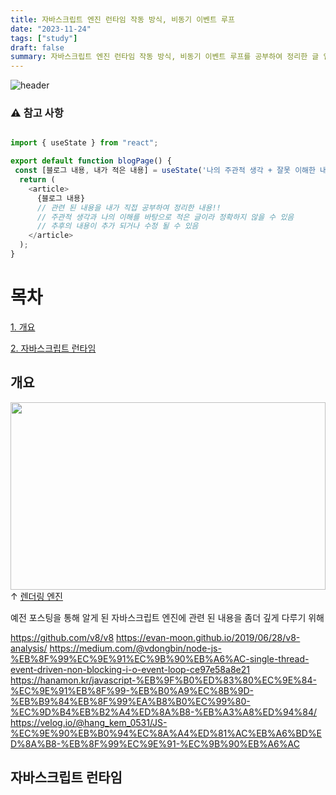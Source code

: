 ```yaml
---
title: 자바스크립트 엔진 런타임 작동 방식, 비동기 이벤트 루프
date: "2023-11-24"
tags: ["study"]
draft: false
summary: 자바스크립트 엔진 런타임 작동 방식, 비동기 이벤트 루프를 공부하여 정리한 글 입니다.
---
```


![header](https://capsule-render.vercel.app/api?type=rect&color=auto&text=%20%20STUDY%20%20&fontAlign=30&fontSize=15&textBg=true&desc=강의%20내용을%20바탕으로%20나의%20경험,생각을%20작성&descAlign=60&descAlignY=50&animation=twinkling)

### ⚠ 참고 사항

```javascript

import { useState } from "react";

export default function blogPage() {
 const [블로그 내용, 내가 적은 내용] = useState('나의 주관적 생각 + 잘못 이해한 내용')
  return (
    <article>
      {블로그 내용}
      // 관련 된 내용을 내가 직접 공부하여 정리한 내용!!
      // 주관적 생각과 나의 이해를 바탕으로 적은 글이라 정확하지 않을 수 있음
      // 추후의 내용이 추가 되거나 수정 될 수 있음
    </article>
  );
}

```

# 목차

[1. 개요](#개요)

[2. 자바스크립트 런타임](#자바스크립트-런타임)

## 개요

<img
  src="https://d2.naver.com/content/images/2015/06/helloworld-59361-1.png"
  width="100%"
  height="300"
/>
&uarr; [렌더링 엔진](https://development-mark.vercel.app/blog/%EB%A0%8C%EB%8D%94%EB%A7%81%20%EC%97%94%EC%A7%84)

예전 포스팅을 통해 알게 된 자바스크립트 엔진에 관련 된 내용을 좀더 깊게 다루기 위해

https://github.com/v8/v8
https://evan-moon.github.io/2019/06/28/v8-analysis/
https://medium.com/@vdongbin/node-js-%EB%8F%99%EC%9E%91%EC%9B%90%EB%A6%AC-single-thread-event-driven-non-blocking-i-o-event-loop-ce97e58a8e21
https://hanamon.kr/javascript-%EB%9F%B0%ED%83%80%EC%9E%84-%EC%9E%91%EB%8F%99-%EB%B0%A9%EC%8B%9D-%EB%B9%84%EB%8F%99%EA%B8%B0%EC%99%80-%EC%9D%B4%EB%B2%A4%ED%8A%B8-%EB%A3%A8%ED%94%84/
https://velog.io/@hang_kem_0531/JS-%EC%9E%90%EB%B0%94%EC%8A%A4%ED%81%AC%EB%A6%BD%ED%8A%B8-%EB%8F%99%EC%9E%91-%EC%9B%90%EB%A6%AC

## 자바스크립트 런타임

[^1]: `Record`란 현재 컨텍스트와 관련된 식별자와 식별자에 바인딩된 값이 기록되는 공간
[^2]: `자바스크립트 엔진`란 자바스크립트 코드를 실행하는 프로그램을 말하며 주로 구글의 v8 엔진
[^3]: `선언`란 메모리 공간을 확보하고 식별자와 연결 즉 정체를 알리는 행위
[^4]: `초기화`란 별자에 암묵적으로 undefined 값으로 바인딩하는 것 즉 공간을 확보해서 거기에 undefined라는 임의의에 값을 넣는 행위
[^5]: `할당`란 을 선언된 변수에 개발자가 지정한 값을 넣는 것 즉 임의의 undefined 값을 원하는 값으로 바꾸는 행위
[^6]: `TDZ`란 일시적 사각지대(Temporal Dead Zone)
[^7]: `스코프`란 참조 대상 식별자를 찾아내기 위한 규칙으로 식별자를 구분하고 찾음
[^8]: `전역 스코프(Global scope)`란 스크립트 전체에서 참조되는 것을 의미하며, 어느 곳에서든 참조
[^9]: `지역 스코프(Local scope)`란 함수 코드 블록이 만든 스코프. 함수 자신과 하위 함수에서만 참조 가능. 블록 내부 영역(Block-level Scope)도 지역 스코프
[^10]: `LHS(left-hand side) 참조`란 변수가 대입 연산자(=)의 왼쪽에 있을 때 참조하여 값을 넣을 변수를 찾는 행위 즉 이게 함수인지 변수인지를 찾음
[^11]: `RHS(right-hand side) 참조`란 변수가 대입 연산자(=)의 왼쪽이 아닌 편에 있을 때 수행하는 참조 행위로 즉 여기에 들어 가는 값에 대한 출처를 찾음
[^12]: `중첩 스코프`란 변수를 현재 스코프에서 발견하지 못하면 엔진은 다음 바깥의 스코프로 넘어가는 방식으로 변수를 찾거나 글로벌 스코프로 불리는 가장 바깥 스코프에 도달할 때까지 반복하는 과정
[^13]: `function-level scope`란 함수 코드 블럭 내에서 선언된 변수는 함수 코드 블럭 내에서만 유효하고 함수 외부에서는 유효하지 않음 단 let,const 를 사용하면 block-level 가능
[^14]: `변수명 중복 허용`란 글로벌 영역에 변수를 선언하면 이 변수는 어느 곳에서든지 참조할 수 있는 global scope를 갖는 전역 변수가 가능
[^15]: `암묵적 전역`란 명시적으로 변수 앞에 var를 붙여주지 않으면 암묵적 전역변수가 되어 값을 참조할 수 있음
